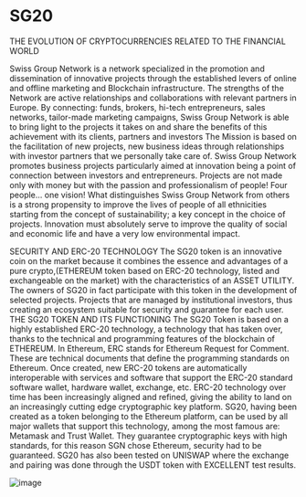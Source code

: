 # SG20
THE EVOLUTION OF CRYPTOCURRENCIES
RELATED TO THE FINANCIAL WORLD

Swiss Group Network is a network specialized in the promotion and dissemination of innovative projects through the established levers of online and offline marketing and Blockchain infrastructure.
The strengths of the Network are active relationships and collaborations with relevant partners in Europe. By connecting: funds, brokers, hi-tech entrepreneurs, sales networks, tailor-made marketing campaigns, Swiss Group Network is able to bring light to the projects it takes on and share the benefits of this achievement with its clients, partners and investors
The Mission is based on the facilitation of new projects, new business ideas through relationships with investor partners that we personally take care of.
Swiss Group Network promotes business projects particularly aimed at innovation being a point of connection between investors and entrepreneurs. Projects are not made only with money but with the passion and professionalism of people!
Four people… one vision! What distinguishes Swiss Group Network from others is a strong propensity to improve the lives of people of all ethnicities starting from the concept of sustainability; a key concept in the choice of projects. Innovation must absolutely serve to improve the quality of social and economic life and have a very low environmental impact.

SECURITY AND ERC-20 TECHNOLOGY
The SG20 token is an innovative coin on the market because it combines the essence and advantages of a pure crypto,(ETHEREUM token based on ERC-20 technology, listed and exchangeable on the market) with the characteristics of an ASSET UTILITY.
 The owners of SG20 in fact participate with this token in the development of selected projects. Projects that are managed by institutional investors, thus creating an ecosystem suitable for security and guarantee for each user.
THE SG20 TOKEN AND ITS FUNCTIONING
The SG20 Token is based on a highly established ERC-20 technology, a technology that has 
taken over, thanks to the technical and programming features of the blockchain
of ETHEREUM.
In Ethereum, ERC stands for Ethereum Request for Comment. These are technical documents that
define the programming standards on Ethereum. Once created, new ERC-20 tokens
are automatically interoperable with services and software that support the ERC-20 standard
software wallet, hardware wallet, exchange, etc.
ERC-20 technology over time has been increasingly aligned and refined, giving the ability to land on an increasingly cutting edge cryptographic key platform.
SG20, having been created as a token belonging to the Ethereum platform, can be used by all major wallets that support this technology, among the most famous are:
Metamask and Trust Wallet. 
They guarantee cryptographic keys with high standards, for this reason SGN chose Ethereum, security had to be guaranteed.
SG20 has also been tested on UNISWAP where the exchange and pairing was done through the USDT token with EXCELLENT test results.

![image](https://user-images.githubusercontent.com/57266015/111667599-2b796980-8815-11eb-8e5c-73a93d3ce09b.png)






